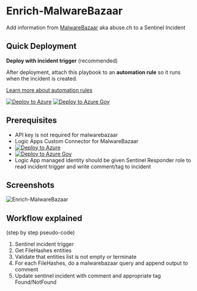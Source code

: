 # Enrich-MalwareBazaar

Add information from [MalwareBazaar](https://bazaar.abuse.ch/api/) aka abuse.ch to a Sentinel Incident

## Quick Deployment
**Deploy with incident trigger** (recommended)

After deployment, attach this playbook to an **automation rule** so it runs when the incident is created.

[Learn more about automation rules](https://docs.microsoft.com/azure/sentinel/automate-incident-handling-with-automation-rules#creating-and-managing-automation-rules)

[![Deploy to Azure](https://aka.ms/deploytoazurebutton)](https://portal.azure.com/#create/Microsoft.Template/uri/https%3A%2F%2Fraw.githubusercontent.com%2FAzure%2FAzure-Sentinel%2Fmaster%2FPlaybooks%2FEnrich-MalwareBazaar%2FPlaybook%2Fazuredeploy.json)
[![Deploy to Azure Gov](https://aka.ms/deploytoazuregovbutton)](https://portal.azure.us/#create/Microsoft.Template/uri/https%3A%2F%2Fraw.githubusercontent.com%2FAzure%2FAzure-Sentinel%2Fmaster%2FPlaybooks%2FEnrich-MalwareBazaar%2FPlaybooks%2Fazuredeploy.json)


## Prerequisites

* API key is not required for malwarebazaar
* Logic Apps Custom Connector for MalwareBazaar
* [![Deploy to Azure](https://aka.ms/deploytoazurebutton)](https://portal.azure.com/#create/Microsoft.Template/uri/https%3A%2F%2Fraw.githubusercontent.com%2FAzure%2FAzure-Sentinel%2Fmaster%2FPlaybooks%2FEnrich-MalwareBazaar%2FPlaybooks%2FCustomConnector%2Fazuredeploy.json)
* [![Deploy to Azure Gov](https://aka.ms/deploytoazuregovbutton)](https://portal.azure.us/#create/Microsoft.Template/uri/https%3A%2F%2Fraw.githubusercontent.com%2FAzure%2FAzure-Sentinel%2Fmaster%2FPlaybooks%2FEnrich-MalwareBazaar%2FPlaybooks%2FCustomConnector%2Fazuredeploy.json)
* Logic App managed identity should be given Sentinel Responder role to read incident trigger and write comment/tag to incident


## Screenshots
![Enrich-MalwareBazaar](./images/Enrich-MalwareBazaar.png)

## Workflow explained
(step by step pseudo-code)

1. Sentinel incident trigger
2. Get FileHashes entities
3. Validate that entities list is not empty or terminate
4. For each FileHashes, do a malwarebazaar query and append output to comment
5. Update sentinel incident with comment and appropriate tag Found/NotFound
